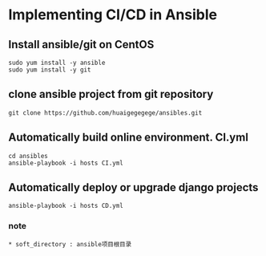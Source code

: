 # Implementing CI/CD in Ansible

## Install ansible/git on CentOS
    sudo yum install -y ansible
    sudo yum install -y git

## clone ansible project from git repository
    git clone https://github.com/huaigegegege/ansibles.git

## Automatically build online environment. CI.yml
    cd ansibles
    ansible-playbook -i hosts CI.yml

## Automatically deploy or upgrade django projects
    ansible-playbook -i hosts CD.yml

### note
    * soft_directory : ansible项目根目录